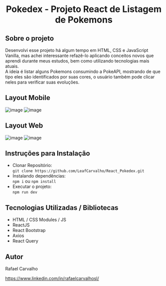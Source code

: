 # <p align="center">Pokedex - Projeto React de Listagem de Pokemons</p>

## Sobre o projeto
Desenvolvi esse projeto há algum tempo em HTML, CSS e JavaScript Vanilla, mas achei interessante refazê-lo aplicando conceitos novos que aprendi durante meus estudos, bem como utilizando tecnologias mais atuais.<br> A ideia é listar alguns Pokemons consumindo a PokeAPI, mostrando de que tipo eles são identificados por suas cores, o usuário também pode clicar neles para verificar suas evoluções.

## Layout Mobile
![image](https://github.com/LeafCarvalho/React_Pokedex/assets/79648062/cd594609-3388-4e0e-ba36-8ae45acb827e)
![image](https://github.com/LeafCarvalho/React_Pokedex/assets/79648062/3ebaf788-82b8-4eb4-9194-88232bb907c4)

## Layout Web
![image](https://github.com/LeafCarvalho/React_Pokedex/assets/79648062/f68c970f-8de7-4396-a6ca-bef47068faa2)
![image](https://github.com/LeafCarvalho/React_Pokedex/assets/79648062/3419d2fd-2496-4c82-98fd-27b44353ce7f)

## Instruções para Instalação
- Clonar Repositório:<br>
`git clone https://github.com/LeafCarvalho/React_Pokedex.git`
- Instalando dependências:<br>
`npm i` ou `npm install`
- Executar o projeto:<br>
`npm run dev`

## Tecnologias Utilizadas / Bibliotecas
- HTML / CSS Modules / JS
- ReactJS
- React Bootstrap
- Axios
- React Query

## Autor
Rafael Carvalho

https://www.linkedin.com/in/rafaelcarvalhosl/
